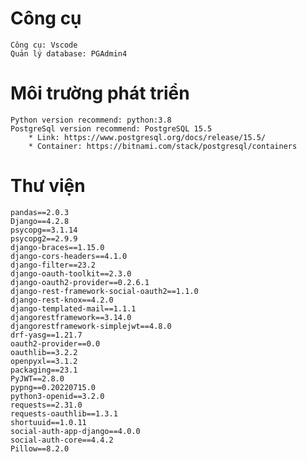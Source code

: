 # Công cụ

    Công cụ: Vscode
    Quản lý database: PGAdmin4

# Môi trường phát triển

    Python version recommend: python:3.8
    PostgreSql version recommend: PostgreSQL 15.5
        * Link: https://www.postgresql.org/docs/release/15.5/
        * Container: https://bitnami.com/stack/postgresql/containers

# Thư viện

    pandas==2.0.3
    Django==4.2.8
    psycopg==3.1.14
    psycopg2==2.9.9
    django-braces==1.15.0
    django-cors-headers==4.1.0
    django-filter==23.2
    django-oauth-toolkit==2.3.0
    django-oauth2-provider==0.2.6.1
    django-rest-framework-social-oauth2==1.1.0
    django-rest-knox==4.2.0
    django-templated-mail==1.1.1
    djangorestframework==3.14.0
    djangorestframework-simplejwt==4.8.0
    drf-yasg==1.21.7
    oauth2-provider==0.0
    oauthlib==3.2.2
    openpyxl==3.1.2
    packaging==23.1
    PyJWT==2.8.0
    pypng==0.20220715.0
    python3-openid==3.2.0
    requests==2.31.0
    requests-oauthlib==1.3.1
    shortuuid==1.0.11
    social-auth-app-django==4.0.0
    social-auth-core==4.4.2
    Pillow==8.2.0